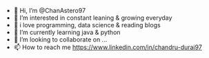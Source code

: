 - 👋 Hi, I’m @ChanAstero97
- 👀 I’m interested in constant leaning & growing everyday
- 🌱 i love programming, data science & reading blogs
- 🌱 I’m currently learning java & python
- 💞️ I’m looking to collaborate on ...
- 📫 How to reach me https://www.linkedin.com/in/chandru-durai97

<!---
ChanAstero97/ChanAstero97 is a ✨ special ✨ repository because its `README.md` (this file) appears on your GitHub profile.
You can click the Preview link to take a look at your changes.
--->
